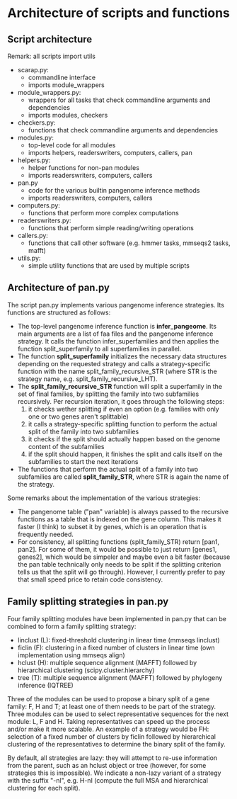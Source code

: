 # Architecture of scripts and functions

## Script architecture

Remark: all scripts import utils

* scarap.py:
    * commandline interface
    * imports module_wrappers
* module_wrappers.py:
    * wrappers for all tasks that check commandline arguments and dependencies
    * imports modules, checkers
* checkers.py:
    * functions that check commandline arguments and dependencies
* modules.py:
    * top-level code for all modules
    * imports helpers, readerswriters, computers, callers, pan
* helpers.py: 
    * helper functions for non-pan modules
    * imports readerswriters, computers, callers
* pan.py
    * code for the various builtin pangenome inference methods
    * imports readerswriters, computers, callers
* computers.py:
    * functions that perform more complex computations
* readerswriters.py:
    * functions that perform simple reading/writing operations
* callers.py:
    * functions that call other software (e.g. hmmer tasks, mmseqs2 tasks, mafft)
* utils.py:
    * simple utility functions that are used by multiple scripts
    
## Architecture of pan.py

The script pan.py implements various pangenome inference strategies. Its functions are structured as follows:

* The top-level pangenome inference function is **infer_pangeome**. Its main arguments are a list of faa files and the pangenome inference strategy. It calls the function infer_superfamilies and then applies the function split_superfamily to all superfamilies in parallel. 
* The function **split_superfamily** initializes the necessary data structures depending on the requested strategy and calls a strategy-specific function with the name split_family_recursive_STR (where STR is the strategy name, e.g. split_family_recursive_LHT). 
* The **split_family_recursive_STR** function will split a superfamily in the set of final families, by splitting the family into two subfamilies recursively. Per recursion iteration, it goes through the following steps:
    1) it checks wether splitting if even an option (e.g. families with only one or two genes aren't splittable)
    2) it calls a strategy-specific splitting function to perform the actual split of the family into two subfamilies
    3) it checks if the split should actually happen based on the genome content of the subfamilies
    4) if the split should happen, it finishes the split and calls itself on the subfamilies to start the next iterations
* The functions that perform the actual split of a family into two subfamilies are called **split_family_STR**, where STR is again the name of the strategy. 

Some remarks about the implementation of the various strategies:

* The pangenome table ("pan" variable) is always passed to the recursive functions as a table that is indexed on the gene column. This makes it faster (I think) to subset it by genes, which is an operation that is frequently needed. 
* For consistency, all splitting functions (split_family_STR) return [pan1, pan2]. For some of them, it would be possible to just return [genes1, genes2], which would be simpeler and maybe even a bit faster (because the pan table technically only needs to be split if the splitting criterion tells us that the split will go through). However, I currently prefer to pay that small speed price to retain code consistency. 

## Family splitting strategies in pan.py

Four family splitting modules have been implemented in pan.py that can be combined to form a family splitting strategy:

* linclust (L): fixed-threshold clustering in linear time (mmseqs linclust)
* ficlin (F): clustering in a fixed number of clusters in linear time (own implementation using mmseqs align)
* hclust (H): multiple sequence alignment (MAFFT) followed by hierarchical clustering (scipy.cluster.hierarchy)
* tree (T): multiple sequence alignment (MAFFT) followed by phylogeny inference (IQTREE)

Three of the modules can be used to propose a binary split of a gene family: F, H and T; at least one of them needs to be part of the strategy. Three modules can be used to select representative sequences for the next module: L, F and H. Taking representatives can speed up the process and/or make it more scalable. An example of a strategy would be FH: selection of a fixed number of clusters by ficlin followed by hierarchical clustering of the representatives to determine the binary split of the family. 

By default, all strategies are lazy: they will attempt to re-use information from the parent, such as an hclust object or tree (however, for some strategies this is impossible). We indicate a non-lazy variant of a strategy with the suffix "-nl", e.g. H-nl (compute the full MSA and hierarchical clustering for each split). 
